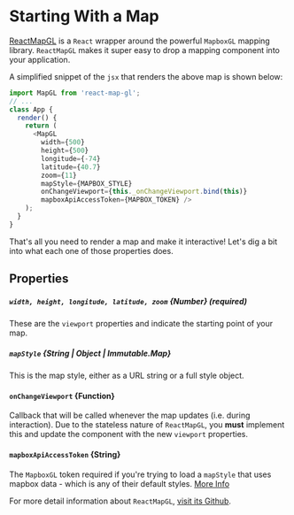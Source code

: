 <!-- INJECT:"StartingWithMap" -->

# Starting With a Map

[ReactMapGL](https://github.com/uber/react-map-gl) is a `React` wrapper around
the powerful `MapboxGL` mapping library. `ReactMapGL` makes it super easy to
drop a mapping component into your application.

A simplified snippet of the `jsx` that renders the above map is shown below:

```js
import MapGL from 'react-map-gl';
// ...
class App {
  render() {
    return (
      <MapGL
        width={500}
        height={500}
        longitude={-74}
        latitude={40.7}
        zoom={11}
        mapStyle={MAPBOX_STYLE}
        onChangeViewport={this._onChangeViewport.bind(this)}
        mapboxApiAccessToken={MAPBOX_TOKEN} />
    );
  }
}
```

That's all you need to render a map and make it interactive!
Let's dig a bit into what each one of those properties does.

## Properties

##### `width, height, longitude, latitude, zoom` {Number} (required)
These are the `viewport` properties and indicate the starting point of
your map.

##### `mapStyle` {String | Object | Immutable.Map}
This is the map style, either as a URL string or a full style object.

#### `onChangeViewport` {Function}
Callback that will be called whenever the map updates (i.e. during interaction).
Due to the stateless nature of `ReactMapGL`, you **must** implement this and
update the component with the new `viewport` properties.

#### `mapboxApiAccessToken` {String}
The `MapboxGL` token required if you're trying to load a `mapStyle` that uses
mapbox data - which is any of their default styles.
[More Info](https://www.mapbox.com/help/create-api-access-token/)

For more detail information about `ReactMapGL`,
[visit its Github](https://github.com/uber/react-map-gl).
